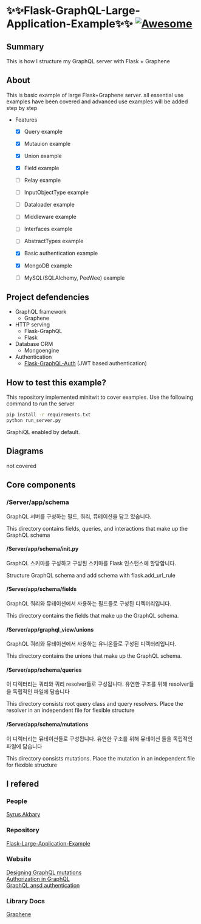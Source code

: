 #  ✨✨Flask-GraphQL-Large-Application-Example✨✨ [![Awesome](https://cdn.rawgit.com/sindresorhus/awesome/d7305f38d29fed78fa85652e3a63e154dd8e8829/media/badge.svg)](https://github.com/sindresorhus/awesome)

## Summary
This is how I structure my GraphQL server with Flask + Graphene

## About
This is basic example of large Flask+Graphene server. 
all essential use examples have been covered and advanced use examples will be added step by step

- Features
    - [x] Query example
    - [x] Mutauion example
    - [x] Union example
    - [x] Field example
    - [ ] Relay example
    - [ ] InputObjectType example
    - [ ] Dataloader example
    - [ ] Middleware example
    - [ ] Interfaces example
    - [ ] AbstractTypes example
    - [x] Basic authentication example
    - [x] MongoDB example
    - [ ] MySQL(SQLAlchemy, PeeWee) example

    
## Project defendencies
- GraphQL framework
    - Graphene
- HTTP serving
    - Flask-GraphQL
    - Flask
- Database ORM
    - Mongoengine
- Authentication
    - [Flask-GraphQL-Auth](https://flask-graphql-auth.readthedocs.io/en/latest/) (JWT based authentication)

## How to test this example?
This repository implemented minitwit to cover examples. Use the following command to run the server

```sh
pip install -r requirements.txt
python run_server.py
```
GraphiQL enabled by default.

## Diagrams
not covered

## Core components

### /Server/app/schema
GraphQL 서버를 구성하는 필드, 쿼리, 뮤테이션을 담고 있습니다.

This directory contains fields, queries, and interactions that make up the GraphQL schema

#### /Server/app/schema/__init__.py
GraphQL 스키마를 구성하고 구성된 스키마를 Flask 인스턴스에 할당합니다.

Structure GraphQL schema and add schema with flask.add_url_rule

#### /Server/app/schema/fields
GraphQL 쿼리와 뮤테이션에서 사용하는 필드들로 구성된 디렉터리입니다.

This directory contains the fields that make up the GraphQL schema.

#### /Server/app/graphql_view/unions 
GraphQL 쿼리와 뮤테이션에서 사용하는 유니온들로 구성된 디렉터리입니다.

This directory contains the unions that make up the GraphQL schema.

#### /Server/app/schema/queries
이 디렉터리는 쿼리와 쿼리 resolver들로 구성됩니다. 유연한 구조를 위해 resolver들을 독립적인 파일에 담습니다

This directory consists root query class and query resolvers. Place the resolver in an independent file for flexible structure

#### /Server/app/schema/mutations
이 디렉터리는 뮤테이션들로 구성됩니다. 유연한 구조를 위해 뮤테이션 들을 독립적인 파일에 담습니다

This directory consists mutations. Place the mutation in an independent file for flexible structure

## I refered
### People
[Syrus Akbary](https://twitter.com/syrusakbary)

### Repository
[Flask-Large-Application-Example](https://github.com/JoMingyu/Flask-Large-Application-Example)

### Website
[Designing GraphQL mutations](https://dev-blog.apollodata.com/designing-graphql-mutations-e09de826ed97)  
[Authorization in GraphQL](https://dev-blog.apollodata.com/authorization-in-graphql-452b1c402a9)  
[GraphQL ansd authentication](https://medium.com/the-graphqlhub/graphql-and-authentication-b73aed34bbeb)

### Library Docs
[Graphene](https://medium.com/the-graphqlhub/graphql-and-authentication-b73aed34bbeb)
